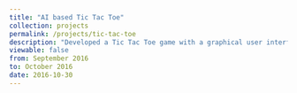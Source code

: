 ```yaml
---
title: "AI based Tic Tac Toe"
collection: projects 
permalink: /projects/tic-tac-toe
description: "Developed a Tic Tac Toe game with a graphical user interface where the user can play against an AI agent which uses Minimax algorithm to perform the best action at every step."
viewable: false
from: September 2016
to: October 2016 
date: 2016-10-30
---
```

